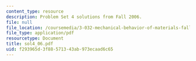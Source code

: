 ```yaml
---
content_type: resource
description: Problem Set 4 solutions from Fall 2006.
file: null
file_location: /coursemedia/3-032-mechanical-behavior-of-materials-fall-2007/f293965d3f88571343ab973ecaad6c65_sol4_06.pdf
file_type: application/pdf
resourcetype: Document
title: sol4_06.pdf
uid: f293965d-3f88-5713-43ab-973ecaad6c65
---
```

